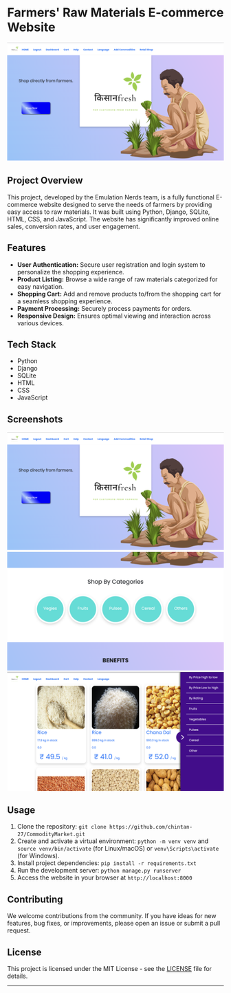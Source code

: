 # Farmers' Raw Materials E-commerce Website

![Website Screenshot](https://github.com/chintan-27/CommodityMarket/blob/master/ss/1.png)

## Project Overview

This project, developed by the Emulation Nerds team, is a fully functional E-commerce website designed to serve the needs of farmers by providing easy access to raw materials. It was built using Python, Django, SQLite, HTML, CSS, and JavaScript. The website has significantly improved online sales, conversion rates, and user engagement.

## Features

- **User Authentication:** Secure user registration and login system to personalize the shopping experience.
- **Product Listing:** Browse a wide range of raw materials categorized for easy navigation.
- **Shopping Cart:** Add and remove products to/from the shopping cart for a seamless shopping experience.
- **Payment Processing:** Securely process payments for orders.
- **Responsive Design:** Ensures optimal viewing and interaction across various devices.

## Tech Stack

- Python
- Django
- SQLite
- HTML
- CSS
- JavaScript

## Screenshots

![Screenshot 1](https://github.com/chintan-27/CommodityMarket/blob/master/ss/1.png)
![Screenshot 2](https://github.com/chintan-27/CommodityMarket/blob/master/ss/2.png)
![Screenshot 3](https://github.com/chintan-27/CommodityMarket/blob/master/ss/3.png)

## Usage

1. Clone the repository: `git clone https://github.com/chintan-27/CommodityMarket.git`
2. Create and activate a virtual environment: `python -m venv venv` and `source venv/bin/activate` (for Linux/macOS) or `venv\Scripts\activate` (for Windows).
3. Install project dependencies: `pip install -r requirements.txt`
4. Run the development server: `python manage.py runserver`
5. Access the website in your browser at `http://localhost:8000`

## Contributing

We welcome contributions from the community. If you have ideas for new features, bug fixes, or improvements, please open an issue or submit a pull request.

## License

This project is licensed under the MIT License - see the [LICENSE](LICENSE) file for details.

---
